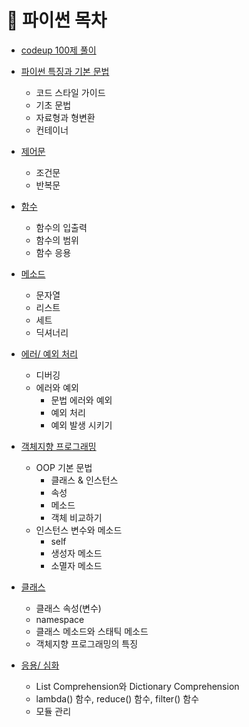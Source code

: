 # 📁 파이썬 목차

  - [codeup 100제 풀이](https://github.com/psun0610/TIL/tree/master/Python/codeup)
  - [파이썬 특징과 기본 문법](https://github.com/psun0610/TIL/blob/master/03_Python/Python1_%EA%B8%B0%EC%B4%88.md)
    - 코드 스타일 가이드
    - 기초 문법
    - 자료형과 형변환
    - 컨테이너

  - [제어문](https://github.com/psun0610/TIL/blob/master/03_Python/Python2_%EC%A0%9C%EC%96%B4%EB%AC%B8.md)
    - 조건문
    - 반복문

  - [함수](https://github.com/psun0610/TIL/blob/master/03_Python/Python3_%ED%95%A8%EC%88%98.md)
    - 함수의 입출력
    - 함수의 범위
    - 함수 응용

  - [메소드](https://github.com/psun0610/TIL/blob/master/03_Python/Python4_%EB%A9%94%EC%86%8C%EB%93%9C.md)
    - 문자열
    - 리스트
    - 세트
    - 딕셔너리

  - [에러/ 예외 처리](https://github.com/psun0610/TIL/blob/master/03_Python/Python5_%EC%97%90%EB%9F%AC_%EC%98%88%EC%99%B8%EC%B2%98%EB%A6%AC.md)
    - 디버깅
    - 에러와 예외
      - 문법 에러와 예외
      - 예외 처리
      - 예외 발생 시키기

  - [객체지향 프로그래밍](https://github.com/psun0610/TIL/blob/master/03_Python/Python6_%EA%B0%9D%EC%B2%B4%EC%A7%80%ED%96%A5.md)
    - OOP 기본 문법
      - 클래스 & 인스턴스
      - 속성
      - 메소드
      - 객체 비교하기
    - 인스턴스 변수와 메소드
      - self
      - 생성자 메소드
      - 소멸자 메소드

  - [클래스](https://github.com/psun0610/TIL/blob/master/03_Python/Python7_%ED%81%B4%EB%9E%98%EC%8A%A4.md)
    - 클래스 속성(변수)
    - namespace
    - 클래스 메소드와 스태틱 메소드
    - 객체지향 프로그래밍의 특징

  - [응용/ 심화](https://github.com/psun0610/TIL/blob/master/03_Python/Python8_%EC%9D%91%EC%9A%A9%2C%EC%8B%AC%ED%99%94.md)
    - List Comprehension와 Dictionary Comprehension
    - lambda() 함수, reduce() 함수, filter() 함수
    - 모듈 관리